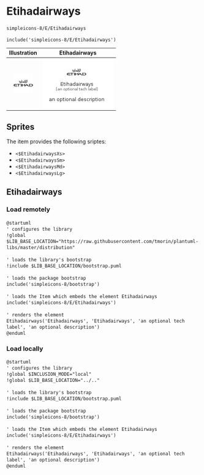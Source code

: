 # Etihadairways


```text
simpleicons-8/E/Etihadairways
```

```text
include('simpleicons-8/E/Etihadairways')
```



| Illustration | Etihadairways |
| :---: | :---: |
| ![illustration for Illustration](../../simpleicons-8/E/Etihadairways.png) | ![illustration for Etihadairways](../../simpleicons-8/E/Etihadairways.Local.png) |



## Sprites
The item provides the following sriptes:

- `<$EtihadairwaysXs>`
- `<$EtihadairwaysSm>`
- `<$EtihadairwaysMd>`
- `<$EtihadairwaysLg>`





## Etihadairways

### Load remotely
```plantuml
@startuml
' configures the library
!global $LIB_BASE_LOCATION="https://raw.githubusercontent.com/tmorin/plantuml-libs/master/distribution"

' loads the library's bootstrap
!include $LIB_BASE_LOCATION/bootstrap.puml

' loads the package bootstrap
include('simpleicons-8/bootstrap')

' loads the Item which embeds the element Etihadairways
include('simpleicons-8/E/Etihadairways')

' renders the element
Etihadairways('Etihadairways', 'Etihadairways', 'an optional tech label', 'an optional description')
@enduml
```

### Load locally
```plantuml
@startuml
' configures the library
!global $INCLUSION_MODE="local"
!global $LIB_BASE_LOCATION="../.."

' loads the library's bootstrap
!include $LIB_BASE_LOCATION/bootstrap.puml

' loads the package bootstrap
include('simpleicons-8/bootstrap')

' loads the Item which embeds the element Etihadairways
include('simpleicons-8/E/Etihadairways')

' renders the element
Etihadairways('Etihadairways', 'Etihadairways', 'an optional tech label', 'an optional description')
@enduml
```

